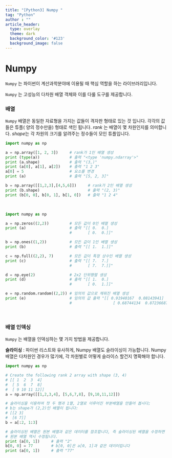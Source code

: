 ```yaml
---
title: "[Python3] Numpy "
tag: "Python"
author : ""
article_header:
  type: overlay
  theme: dark
  background_color: '#123'
  background_image: false
---
```




# Numpy

`Numpy` 는 파이썬이 계산과학분야에 이용될 때 핵심 역할을 하는 라이브러리입니다.

`Numpy` 는 고성능의 다차원 배열 객체와 이를 다룰 도구를 제공합니다.

### 배열

`Numpy` 배열은 동일한 자료형을 가지는 값들이 격자판 형태로 있는 것 입니다. 각각의 값들은 튜플( 양의 정수만을) 형태로 색인 됩니다. *rank* 는 배열이 몇 차원인지를 의미합니다. *shape*는 각 차원의 크기를 알려주는 정수들이 모인 튜플입니다.

```python
import numpy as np

a = np.array([1, 2, 3])  	# rank가 1인 배열 생성
print (type(a))           	# 출력 "<type 'numpy.ndarray'>"
print (a.shape)           	# 출력 "(3,)"
print (a[0], a[1], a[2])  	# 출력 "1 2 3"
a[0] = 5               		# 요소를 변경
print (a)               	# 출력 "[5, 2, 3]"

b = np.array([[1,2,3],[4,5,6]])   	# rank가 2인 배열 생성
print (b.shape)                    	# 출력 "(2, 3)"
print (b[0, 0], b[0, 1], b[1, 0])   # 출력 "1 2 4"
```

<br>

```python
import numpy as np

a = np.zeros((2,2))  		# 모든 값이 0인 배열 생성
print (a)              		# 출력 "[[ 0.  0.]
                    		#       [ 0.  0.]]"

b = np.ones((1,2))   		# 모든 값이 1인 배열 생성
print (b)              		# 출력 "[[ 1.  1.]]"

c = np.full((2,2), 7) 		# 모든 값이 특정 상수인 배열 생성
print (c)              		# 출력 "[[ 7.  7.]
                      		#       [ 7.  7.]]"

d = np.eye(2)        		# 2x2 단위행렬 생성
print (d)              		# 출력 "[[ 1.  0.]
                     		#       [ 0.  1.]]"

e = np.random.random((2,2)) # 임의의 값으로 채워진 배열 생성
print (e)                   # 임의의 값 출력 "[[ 0.91940167  0.08143941]
                            #                  [ 0.68744134  0.87236687]]"
```

<br>

### 배열 인덱싱

`Numpy` 는 배열을 인덱싱하는 몇 가지 방법을 제공합니다.

**슬라이싱** : 파이썬 리스트와 유사하게, Numpy 배열도 슬라이싱이 가능합니다. Numpy 배열은 다차원인 경우가 많기에, 각 차원별로 어떻게 슬라이스 할건지 명확해야 합니다.

```python
import numpy as np

# Create the following rank 2 array with shape (3, 4)
# [[ 1  2  3  4]
#  [ 5  6  7  8]
#  [ 9 10 11 12]]
a = np.array([[1,2,3,4], [5,6,7,8], [9,10,11,12]])

# 슬라이싱을 이용하여 첫 두 행과 1열, 2열로 이루어진 부분배열을 만들어 봅시다;
# b는 shape가 (2,2)인 배열이 됩니다:
# [[2 3]
#  [6 7]]
b = a[:2, 1:3]

# 슬라이싱된 배열은 원본 배열과 같은 데이터를 참조합니다, 즉 슬라이싱된 배열을 수정하면
# 원본 배열 역시 수정됩니다.
print (a[0, 1])   	# 출력 "2"
b[0, 0] = 77    	# b[0, 0]은 a[0, 1]과 같은 데이터입니다
print (a[0, 1])   	# 출력 "77"
```





